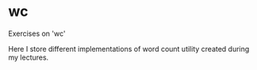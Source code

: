 # wc
Exercises on 'wc' 

Here I store different implementations of word count utility created during my lectures. 
